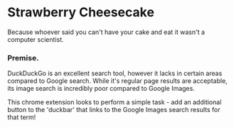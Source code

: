# Strawberry Cheesecake
Because whoever said you can't have your cake and eat it wasn't a computer scientist.

### Premise.
DuckDuckGo is an excellent search tool, however it lacks in certain areas compared to Google search. While it's regular page results are acceptable, its image search is incredibly poor compared to Google Images.

This chrome extension looks to perform a simple task - add an additional button to the 'duckbar' that links to the Google Images search results for that term!

